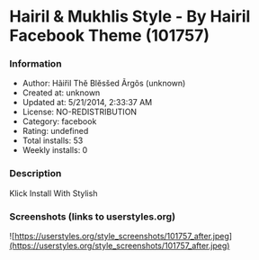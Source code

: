 # Hairil & Mukhlis Style - By Hairil Facebook  Theme (101757)

### Information
- Author: Hãiřil Thě Blěsšed Ãrgõs (unknown)
- Created at: unknown
- Updated at: 5/21/2014, 2:33:37 AM
- License: NO-REDISTRIBUTION
- Category: facebook
- Rating: undefined
- Total installs: 53
- Weekly installs: 0


### Description
Klick Install With Stylish


### Screenshots (links to userstyles.org)
![https://userstyles.org/style_screenshots/101757_after.jpeg](https://userstyles.org/style_screenshots/101757_after.jpeg)


